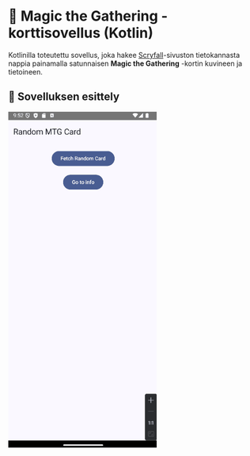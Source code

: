 # 🎴 Magic the Gathering -korttisovellus (Kotlin)

Kotlinilla toteutettu sovellus, joka hakee [Scryfall](https://scryfall.com)-sivuston tietokannasta nappia painamalla satunnaisen **Magic the Gathering** -kortin kuvineen ja tietoineen.

## 📱 Sovelluksen esittely

<img src="kotlin_mtg.gif" width="300" alt="Sovelluksen demo" />
